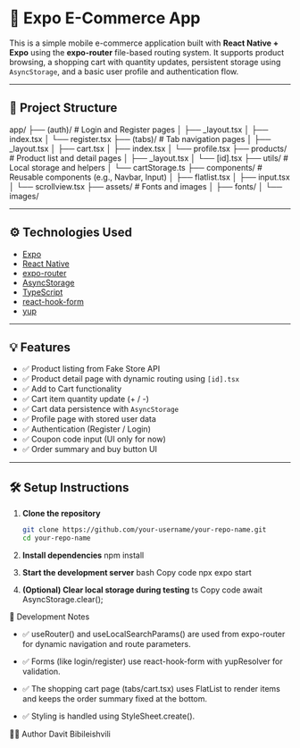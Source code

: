 # 🛒 Expo E-Commerce App

This is a simple mobile e-commerce application built with **React Native + Expo** using the **expo-router** file-based routing system. It supports product browsing, a shopping cart with quantity updates, persistent storage using `AsyncStorage`, and a basic user profile and authentication flow.

---

## 📂 Project Structure

app/
├── (auth)/ # Login and Register pages
│ ├── \_layout.tsx
│ ├── index.tsx
│ └── register.tsx
├── (tabs)/ # Tab navigation pages
│ ├── \_layout.tsx
│ ├── cart.tsx
│ ├── index.tsx
│ └── profile.tsx
├── products/ # Product list and detail pages
│ ├── \_layout.tsx
│ └── [id].tsx
├── utils/ # Local storage and helpers
│ └── cartStorage.ts
├── components/ # Reusable components (e.g., Navbar, Input)
│ ├── flatlist.tsx
│ ├── input.tsx
│ └── scrollview.tsx
├── assets/ # Fonts and images
│ ├── fonts/
│ └── images/

---

## ⚙️ Technologies Used

- [Expo](https://expo.dev/)
- [React Native](https://reactnative.dev/)
- [expo-router](https://expo.github.io/router/)
- [AsyncStorage](https://react-native-async-storage.github.io/async-storage/)
- [TypeScript](https://www.typescriptlang.org/)
- [react-hook-form](https://react-hook-form.com/)
- [yup](https://github.com/jquense/yup)

---

## 💡 Features

- ✅ Product listing from Fake Store API
- ✅ Product detail page with dynamic routing using `[id].tsx`
- ✅ Add to Cart functionality
- ✅ Cart item quantity update (+ / -)
- ✅ Cart data persistence with `AsyncStorage`
- ✅ Profile page with stored user data
- ✅ Authentication (Register / Login)
- ✅ Coupon code input (UI only for now)
- ✅ Order summary and buy button UI

---

## 🛠 Setup Instructions

1. **Clone the repository**

   ```bash
   git clone https://github.com/your-username/your-repo-name.git
   cd your-repo-name

   ```

2. **Install dependencies**
   npm install

3. **Start the development server**
   bash
   Copy code
   npx expo start

4. **(Optional) Clear local storage during testing**
   ts
   Copy code
   await AsyncStorage.clear();

🧪 Development Notes

- ✅ useRouter() and useLocalSearchParams() are used from expo-router for dynamic navigation and route parameters.

- ✅ Forms (like login/register) use react-hook-form with yupResolver for validation.

- ✅ The shopping cart page (tabs/cart.tsx) uses FlatList to render items and keeps the order summary fixed at the bottom.

- ✅ Styling is handled using StyleSheet.create().

🙋‍♂️ Author
Davit Bibileishvili
